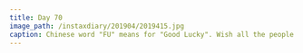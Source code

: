 ```yaml
---
title: Day 70
image_path: /instaxdiary/201904/2019415.jpg
caption: Chinese word "FU" means for "Good Lucky". Wish all the people that suffered #coronavirus  will healthy and safe.
---
```


